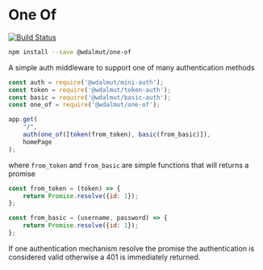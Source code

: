# One Of

[![Build Status](https://travis-ci.org/wdalmut/one-of-js.svg?branch=master)](https://travis-ci.org/wdalmut/one-of-js)

```sh
npm install --save @wdalmut/one-of
```

A simple auth middleware to support one of many authentication methods

```js
const auth = require('@wdalmut/mini-auth');
const token = require('@wdalmut/token-auth');
const basic = require('@wdalmut/basic-auth');
const one_of = require('@wdalmut/one-of');

app.get(
    "/",
    auth(one_of([token(from_token), basic(from_basic)]),
    homePage
);
```

where `from_token` and `from_basic` are simple functions that will returns a promise

```js
const from_token = (token) => {
    return Promise.resolve({id: 1});
};

const from_basic = (username, password) => {
    return Promise.resolve({id: 1});
};
```

If one authentication mechanism resolve the promise the authentication is
considered valid otherwise a 401 is immediately returned.

